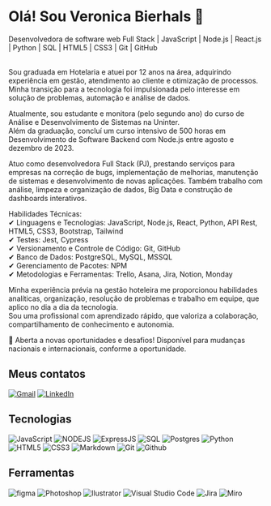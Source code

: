 # Olá! Sou Veronica Bierhals 👋
Desenvolvedora de software web Full Stack | JavaScript | Node.js | React.js | Python | SQL | HTML5 | CSS3 | Git | GitHub <br/><br/>

Sou graduada em Hotelaria e atuei por 12 anos na área, adquirindo experiência em gestão, atendimento ao cliente e otimização de processos.  
Minha transição para a tecnologia foi impulsionada pelo interesse em solução de problemas, automação e análise de dados.

Atualmente, sou estudante e monitora (pelo segundo ano) do curso de Análise e Desenvolvimento de Sistemas na Uninter.  
Além da graduação, concluí um curso intensivo de 500 horas em Desenvolvimento de Software Backend com Node.js entre agosto e dezembro de 2023.

Atuo como desenvolvedora Full Stack (PJ), prestando serviços para empresas na correção de bugs, implementação de melhorias, manutenção de sistemas e desenvolvimento de novas aplicações.
Também trabalho com análise, limpeza e organização de dados, Big Data e construção de dashboards interativos.

Habilidades Técnicas:  
✔ Linguagens e Tecnologias: JavaScript, Node.js, React, Python, API Rest, HTML5, CSS3, Bootstrap, Tailwind  
✔ Testes: Jest, Cypress  
✔ Versionamento e Controle de Código: Git, GitHub  
✔ Banco de Dados: PostgreSQL, MySQL, MSSQL  
✔ Gerenciamento de Pacotes: NPM  
✔ Metodologias e Ferramentas: Trello, Asana, Jira, Notion, Monday  

Minha experiência prévia na gestão hoteleira me proporcionou habilidades analíticas, organização, resolução de problemas e trabalho em equipe, que aplico no dia a dia da tecnologia.  
Sou uma profissional com aprendizado rápido, que valoriza a colaboração, compartilhamento de conhecimento e autonomia.  

💼 Aberta a novas oportunidades e desafios! Disponível para mudanças nacionais e internacionais, conforme a oportunidade.

## Meus contatos <br/>
[![Gmail](https://img.shields.io/badge/Gmail-000?style=for-the-badge&logo=gmail&logoColor=white)](mailto:veronicabierhals1@gmail.com)
[![LinkedIn](https://img.shields.io/badge/LinkedIn-000?style=for-the-badge&logo=linkedin&logoColor=0E76A8)](https://www.linkedin.com/in/veronicabierhals/)

## Tecnologias
![JavaScript](https://img.shields.io/badge/JavaScript-000?style=for-the-badge&logo=javascript)
![NODEJS](https://img.shields.io/badge/Node.js-000?style=for-the-badge&logo=node.js&logoColor=white)
![ExpressJS](https://img.shields.io/badge/Express.js-000?style=for-the-badge)
![SQL](https://img.shields.io/badge/SQL-000?style=for-the-badge)
![Postgres](https://img.shields.io/badge/Postgres-000?style=for-the-badge)
![Python](https://img.shields.io/badge/Python-000?style=for-the-badge&logo=python)
![HTML5](https://img.shields.io/badge/HTML5-000?style=for-the-badge&logo=html5)
![CSS3](https://img.shields.io/badge/CSS3-000?style=for-the-badge&logo=css3&logoColor=264CE4)
![Markdown](https://img.shields.io/badge/Markdown-000?style=for-the-badge&logo=markdown)
![Git](https://img.shields.io/badge/Git-000?style=for-the-badge&logo=git&logoColor=white)
![Github](https://img.shields.io/badge/GitHub-000?style=for-the-badge)

## Ferramentas
<div style="display: inline_block">
 <img align="center" alt="figma" src="https://img.shields.io/badge/Figma-000?style=for-the-badge&logo=figma&logoColor=white"/>
 <img align="center" alt="Photoshop" src="https://img.shields.io/badge/Adobe%20Photoshop-000?style=for-the-badge&logo=Adobe%20Photoshop&logoColor=blue"/>
 <img align="center" alt="Ilustrator" src="https://img.shields.io/badge/Adobe%20Illustrator-000?style=for-the-badge&logo=adobe%20illustrator&logoColor=white)"/>
 <img align="center" alt="Visual Studio Code" src="https://img.shields.io/badge/Visual%20Studio%20Code-black?style=for-the-badge&logo=visual%20studio%20code&logoColor=white"/>
 <img align="center" alt="Jira" src="https://img.shields.io/badge/Jira-black?style=for-the-badge&logo=jira&logoColor=white"/>
 <img align="center" alt="Miro" src="https://img.shields.io/badge/Miro-black?style=for-the-badge&logo=miro&logoColor=white"/>



